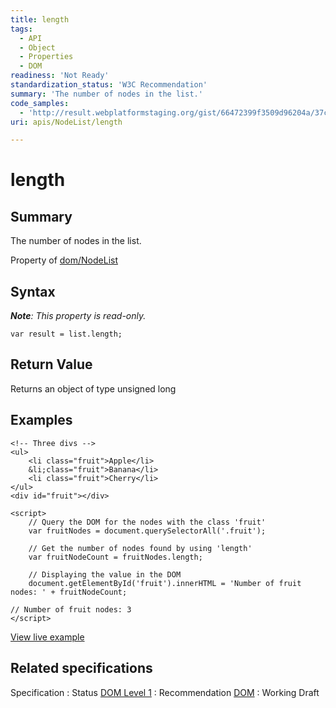 ```yaml
---
title: length
tags:
  - API
  - Object
  - Properties
  - DOM
readiness: 'Not Ready'
standardization_status: 'W3C Recommendation'
summary: 'The number of nodes in the list.'
code_samples:
  - 'http://result.webplatformstaging.org/gist/66472399f3509d96204a/37c44f44eee101bcc19487fd1cf470e8a5c998d8'
uri: apis/NodeList/length

---
```

# length

## Summary

The number of nodes in the list.

<span data-meta="applies_to" data-type="key">Property of <span data-type="value">[dom/NodeList](/dom/NodeList)</span></span>

## Syntax

***Note**: This property is read-only.*

``` {.js}
var result = list.length;
```

## Return Value

<span data-meta="return" data-type="key">Returns an object of type <span data-type="value">unsigned long</span></span>

## Examples

``` {.html}
<!-- Three divs -->
<ul>
    <li class="fruit">Apple</li>
    &li;class="fruit">Banana</li>
    <li class="fruit">Cherry</li>
</ul>
<div id="fruit"></div>

<script>
    // Query the DOM for the nodes with the class 'fruit'
    var fruitNodes = document.querySelectorAll('.fruit');

    // Get the number of nodes found by using 'length'
    var fruitNodeCount = fruitNodes.length;

    // Displaying the value in the DOM
    document.getElementById('fruit').innerHTML = 'Number of fruit nodes: ' + fruitNodeCount;

// Number of fruit nodes: 3
</script>
```

[View live example](http://result.webplatformstaging.org/gist/66472399f3509d96204a/37c44f44eee101bcc19487fd1cf470e8a5c998d8)

## Related specifications

Specification
:   Status
[DOM Level 1](http://www.w3.org/TR/REC-DOM-Level-1/level-one-core.html#ID-536297177)
:   Recommendation
[DOM](http://www.w3.org/TR/dom/#nodelist)
:   Working Draft

